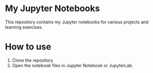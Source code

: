 # My Jupyter Notebooks

This repository contains my Jupyter notebooks for various projects and learning exercises.

# How to use
1. Clone the repository
2. Open the notebook files in Jupyter Notebook or JupyterLab.
